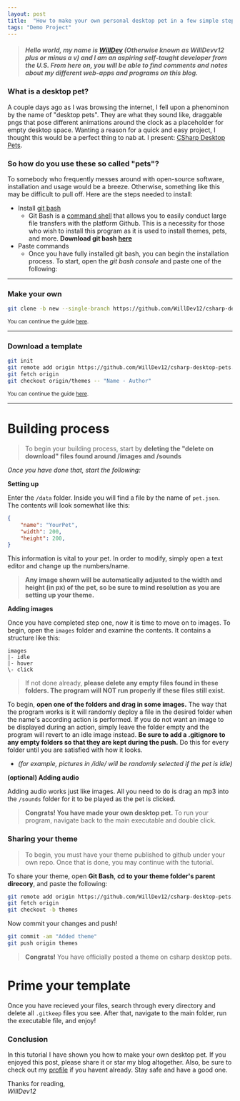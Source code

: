 ```yaml
---
layout: post
title:  "How to make your own personal desktop pet in a few simple steps"
tags: "Demo Project"
---
```



> <h5><bold>Hello world</bold>, my name is <a href="https://github.com/Willdev12">WillDev</a> (Otherwise known as WillDevv12 plus or minus a v) and I am an aspiring self-taught developer from the U.S. From here on, you will be able to find comments and notes about my different web-apps and programs on this blog.</h5>

### What is a desktop pet?

A couple days ago as I was browsing the internet, I fell upon a phenominon by the name of "desktop pets".  They are what they sound like, draggable pngs that pose different animations around the clock as a placeholder for empty desktop space.  Wanting a reason for a quick and easy project, I thought this would be a perfect thing to nab at.  I present: <a href="https://github.com/WillDev12/CSharp-Desktop-Pets">CSharp Desktop Pets</a>.

### So how do you use these so called "pets"?

To somebody who frequently messes around with open-source software, installation and usage would be a breeze.  Otherwise, something like this may be difficult to pull off.  Here are the steps needed to install:

* Install [git bash](https://git-scm.com/downloads)
    - Git Bash is a [command shell](https://en.wikipedia.org/wiki/Shell_(computing)) that allows you to easily conduct large file transfers with the platform Github.  This is a necessity for those who wish to install this program as it is used to install themes, pets, and more. **Download git bash [here](https://git-scm.com/downloads)**
* Paste commands
    - Once you have fully installed git bash, you can begin the installation process.  To start, open the *git bash console* and paste one of the following:

- - -

### Make your own 

``` bash
git clone -b new --single-branch https://github.com/WillDev12/csharp-desktop-pets.git   
```

<sup>You can continue the guide <a href="#building-process">here</a>.</sup>

- - -

### Download a template

``` bash
git init
git remote add origin https://github.com/WillDev12/csharp-desktop-pets.git
git fetch origin
git checkout origin/themes -- "Name - Author"
```
<sup>You can continue the guide <a href="#conclusion">here</a>.</sup>
- - -

# Building process

> To begin your building process, start by **deleting the "delete on download" files found around /images and /sounds**

*Once you have done that, start the following:*

**Setting up**
    
Enter the `/data` folder.  Inside you will find a file by the name of `pet.json`.  The contents will look somewhat like this:

``` json
{
    "name": "YourPet",
    "width": 200,
    "height": 200,
}
```
This information is vital to your pet. In order to modify, simply open a text editor and change up the numbers/name.  
> **Any image shown will be automatically adjusted to the width and height (in px) of the pet, so be sure to mind resolution as you are setting up your theme.**

**Adding images** 

Once you have completed step one, now it is time to move on to images.  To begin, open the `images` folder and examine the contents.  It contains a structure like this:

```
images
|- idle
|- hover
\- click
```

> If not done already, **please delete any empty files found in these folders.  The program will NOT run properly if these files still exist.**

To begin, **open one of the folders and drag in some images.**  The way that the program works is it will randomly deploy a file in the desired folder when the name's according action is performed. If you do not want an image to be displayed during an action, simply leave the folder empty and the program will revert to an idle image instead. **Be sure to add a .gitignore to any empty folders so that they are kept during the push.** Do this for every folder until you are satisfied with how it looks.

- *(for example, pictures in /idle/ will be randomly selected if the pet is idle)*

**(optional) Adding audio**

Adding audio works just like images.  All you need to do is drag an mp3 into the `/sounds` folder for it to be played as the pet is clicked.

> **Congrats! You have made your own desktop pet.** To run your program, navigate back to the main executable and double click.

### Sharing your theme

> To begin, you must have your theme published to github under your own repo.  Once that is done, you may continue with the tutorial.

To share your theme, open **Git Bash**, **cd to your theme folder's parent direcory**, and paste the following:

``` bash
git remote add origin https://github.com/WillDev12/csharp-desktop-pets.git
git fetch origin
git checkout -b themes
```
Now commit your changes and push!

``` bash
git commit -am "Added theme"
git push origin themes
```
> **Congrats!** You have officially posted a theme on csharp desktop pets.

# Prime your template

Once you have recieved your files, search through every directory and delete all `.gitkeep` files you see.  After that, navigate to the main folder, run the executable file, and enjoy!

### Conclusion

In this tutorial I have shown you how to make your own desktop pet.  If you enjoyed this post, please share it or star my blog altogether.  Also, be sure to check out my [profile](https://github.com/WillDev12) if you havent already.  Stay safe and have a good one.

Thanks for reading,<br>
*WillDev12*